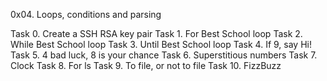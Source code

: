 0x04. Loops, conditions and parsing

Task 0. Create a SSH RSA key pair
Task 1. For Best School loop
Task 2. While Best School loop
Task 3. Until Best School loop
Task 4. If 9, say Hi!
Task 5. 4 bad luck, 8 is your chance
Task 6. Superstitious numbers
Task 7. Clock
Task 8. For ls
Task 9. To file, or not to file
Task 10. FizzBuzz
